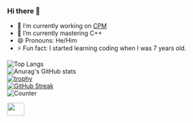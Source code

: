 ### Hi there 👋

- 🔭 I’m currently working on [CPM](https://github.com/vkeshav300/cpm)
- 🌱 I’m currently mastering C++
- 😄 Pronouns: He/Him
- ⚡ Fun fact: I started learning coding when I was 7 years old.

![Top Langs](https://github-readme-stats.vercel.app/api/top-langs/?username=vkeshav300&theme=radical&layout=compact)
<br>
![Anurag's GitHub stats](https://github-readme-stats.vercel.app/api?username=vkeshav300&show_icons=true&theme=radical)
<br>
[![trophy](https://github-profile-trophy.vercel.app/?username=vkeshav300&theme=radical)](https://github.com/ryo-ma/github-profile-trophy)
<br>
[![GitHub Streak](http://github-readme-streak-stats.herokuapp.com?user=vkeshav300&theme=radical&hide_border=true)](https://git.io/streak-stats)
<br>
![Counter](https://komarev.com/ghpvc/?username=vkeshav300)

<a href="https://discordapp.com/users/704849464204066867" target="blank" style="text-decoration: none; color: #FFFFFF"><img align="center" src="https://www.svgrepo.com/show/353655/discord-icon.svg" alt="" height="30" width="40" /> @kogo101</a>
